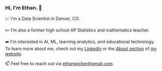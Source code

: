 ### Hi, I'm Ethan. 👋

📈 I'm a Data Scientist in Denver, CO. 

✏️ I’m also a former high school AP Statistics and mathematics teacher.

➡️ I'm interested in AI, ML, learning analytics, and educational technology.  To learn more about me, check out my [LinkedIn](https://www.linkedin.com/in/ethanwicker/) or the [_About_ section](https://ethanwicker.com/subpages/about/) of [my website](https://ethanwicker.com/).

📫 Feel free to reach out via ethanwicker@gmail.com.
<!--
**ethanwicker/ethanwicker** is a ✨ _special_ ✨ repository because its `README.md` (this file) appears on your GitHub profile.

Here are some ideas to get you started:

- 🔭 I’m currently working on ...
- 🌱 I’m currently learning ...
- 👯 I’m looking to collaborate on ...
- 🤔 I’m looking for help with ...
- 💬 Ask me about ...
- 📫 How to reach me: ...
- 😄 Pronouns: ...
- ⚡ Fun fact: ...
-->

